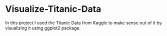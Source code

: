 # Visualize-Titanic-Data 
In this project I used the Titanic Data from Kaggle to make sense out of it by visualizing it using ggplot2 package.
